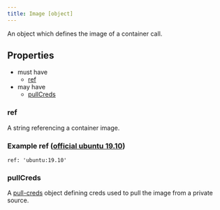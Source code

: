 ```yaml
---
title: Image [object]
---
```


An object which defines the image of a container call.

## Properties
- must have
  - [ref](#ref)
- may have
  - [pullCreds](#pullcreds)

### ref
A string referencing a container image.

### Example ref ([official ubuntu 19.10](https://hub.docker.com/_/ubuntu))
`ref: 'ubuntu:19.10'`

### pullCreds
A [pull-creds](../../pull-creds) object defining creds used to pull the image from a private source.